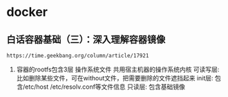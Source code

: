 # docker

## 白话容器基础（三）：深入理解容器镜像
    https://time.geekbang.org/column/article/17921

1. 容器的rootfs包含3层 操作系统文件 共用宿主机器的操作系统内核
    可读写层: 比如删除某些文件，可在without文件，把需要删除的文件遮挡起来
    init层: 包含/etc/host /etc/resolv.conf等文件信息
    只读层: 包含基础镜像
